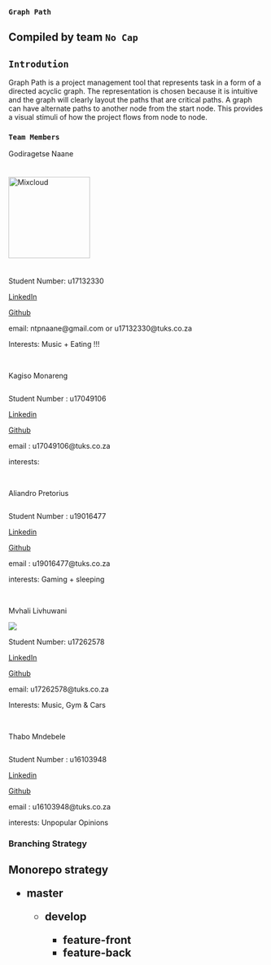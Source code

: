 ### `Graph Path` 

## Compiled by team `No Cap`

## `Introdution`
Graph Path is a project management tool that represents task in a form of a 
directed acyclic graph. The representation is chosen because it is intuitive
and the graph will clearly layout the paths that are critical paths. 
A graph can have alternate paths to another node from the start node. 
This provides a visual stimuli of how the project flows from node to node. 


### `Team Members`


<p> Godiragetse Naane</p>

<img alt="Mixcloud" src="https://thumbnailer.mixcloud.com/unsafe/160x160/profile/c/5/6/6/0b7f-e6f2-46ee-805f-fcd8f1beeb8e" style="width: 160px; height: 160px; margin: 22.15px 0px;">
<p> Student Number: u17132330</p>
<p><a href="https://linkedin.com/in/godiragetse-naane-9b9a8417a" target="_blank">LinkedIn</a></p>
<p><a href="https://github.com/nanitight" target="_blank"> Github</a></p>
<p>email: ntpnaane@gmail.com or u17132330@tuks.co.za</p>
<p>Interests: Music + Eating !!!</p>

<br>
<p> Kagiso Monareng </p>
<img src="" >
<p> Student Number : u17049106 </p>
<p><a href="#"> Linkedin </a></p>
<p> <a href="#"> Github</a> </p>
<p> email : u17049106@tuks.co.za </p>
<p> interests: </p>

<br>
<p> Aliandro Pretorius </p>
<img src="" >
<p> Student Number : u19016477 </p>
<p><a href="https://www.linkedin.com/in/aliandro-pretorius-66916a210/"> Linkedin </a></p>
<p> <a href="https://github.com/Ali-Stack-2000"> Github</a> </p>
<p> email : u19016477@tuks.co.za </p>
<p> interests: Gaming + sleeping </p>

<br>
<p> Mvhali Livhuwani </p>
<img src=" style="width: 160px; height: 160px; margin: 22.15px 0px;"/>
<p> Student Number: u17262578</p>
<p><a href="https://www.linkedin.com/in/livhuwani-mvhali-163679208/" target="_blank">LinkedIn</a></p>
<p><a href="" target="_blank"> Github</a></p>
<p>email: u17262578@tuks.co.za</p>
<p>Interests: Music, Gym & Cars</p>

<br>
<p> Thabo Mndebele </p>
<img src="" >
<p> Student Number : u16103948 </p>
<p><a href="https://www.linkedin.com/in/thabo-mndebele-5973b8112/"> Linkedin </a></p>
<p> <a href="https://github.com/Unabashed-Thabo"> Github</a> </p>
<p> email : u16103948@tuks.co.za </p>
<p> interests: Unpopular Opinions </p>

### Branching Strategy 
<h2>
    Monorepo strategy
    <ul>
        <li>
            master
        </li>
        <ul>
            <li>
                develop
            </li>
            <ul>
                <li>
                    feature-front
                </li>
                <li>
                    feature-back
                </li>
            </ul>
        </ul>  
    </ul>
</h2>
